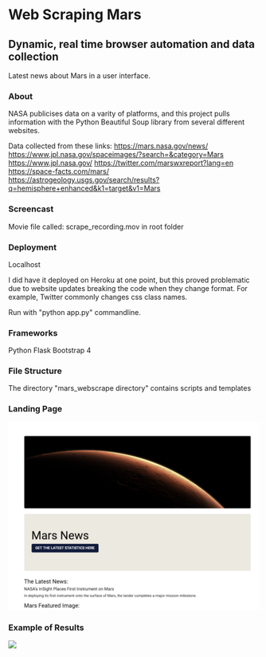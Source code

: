 # Web Scraping Mars
## Dynamic, real time browser automation and data collection
Latest news about Mars in a user interface.

### About
NASA publicises data on a varity of platforms, and this project pulls information with the Python Beautiful Soup library from several different websites. 

Data collected from these links:
https://mars.nasa.gov/news/
https://www.jpl.nasa.gov/spaceimages/?search=&category=Mars
https://www.jpl.nasa.gov/
https://twitter.com/marswxreport?lang=en
https://space-facts.com/mars/
https://astrogeology.usgs.gov/search/results?q=hemisphere+enhanced&k1=target&v1=Mars


### Screencast
Movie file called: scrape_recording.mov in root folder 

### Deployment 
Localhost

I did have it deployed on Heroku at one point, but this proved problematic due to website updates breaking the code when they change format. For example, Twitter commonly changes css class names.

Run with "python app.py"  commandline.

### Frameworks
 Python
 Flask
 Bootstrap 4

### File Structure
The directory "mars_webscrape directory" contains scripts and templates

### Landing Page
![](landing.png)

### Example of Results
![](results.png)



